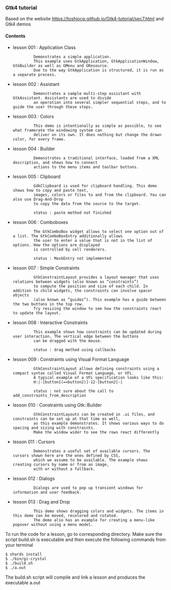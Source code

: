### Gtk4 tutorial

Based on the website https://toshiocp.github.io/Gtk4-tutorial/sec7.html
and Gtk4 demos

#### Contents
- lesson 001 : Application Class

               Demonstrates a simple application.
               This example uses GtkApplication, GtkApplicationWindow, GtkBuilder as well as GMenu and GResource.
               Due to the way GtkApplication is structured, it is run as a separate process.

- lesson 002 : Assistant

               Demonstrates a sample multi-step assistant with GtkAssistant. Assistants are used to divide
               an operation into several simpler sequential steps, and to guide the user through these steps.

- lesson 003 : Colors

               This demo is intentionally as simple as possible, to see what framerate the windowing system can
               deliver on its own. It does nothing but change the drawn color, for every frame.

- lesson 004 : Builder

               Demonstrates a traditional interface, loaded from a XML description, and shows how to connect
               actions to the menu items and toolbar buttons.

- lesson 005 : Clipboard

               GdkClipboard is used for clipboard handling. This demo shows how to copy and paste text,
               images, colors or files to and from the clipboard. You can also use Drag-And-Drop
               to copy the data from the source to the target.

               status : paste method not finished

- lesson 006 : Comboboxes

               The GtkComboBox widget allows to select one option out of a list. The GtkComboBoxEntry additionally allows
               the user to enter a value that is not in the list of options. How the options are displayed
               is controlled by cell renderers.

               status : MaskEntry not implemented

- lesson 007 : Simple Constraints

               GtkConstraintLayout provides a layout manager that uses relations between widgets (also known as “constraints”)
               to compute the position and size of each child. In addition to child widgets, the constraints can involve spacer objects
               (also known as “guides”). This example has a guide between the two buttons in the top row.
               Try resizing the window to see how the constraints react to update the layout.

- lesson 008 : Interactive Constraints

               This example shows how constraints can be updated during user interaction. The vertical edge between the buttons
               can be dragged with the mouse.

               status : drag method using callbacks

- lesson 009 : Constraints using Visual Format Language

               GtkConstraintLayout allows defining constraints using a compact syntax called Visual Format Language, or VFL.
               A typical example of a VFL specification looks like this:
               H:|-[button1(==button2)]-12-[button2]-|

               status : not sure about the call to add_constraints_from_description

- lesson 010 : Constraints using Gtk::Builder

               GtkConstraintLayouts can be created in .ui files, and constraints can be set up at that time as well,
               as this example demonstrates. It shows various ways to do spacing and sizing with constraints.
               Make the window wider to see the rows react differently

- lesson 011 : Cursors

               Demonstrates a useful set of available cursors. The cursors shown here are the ones defined by CSS,
               which we assume to be available. The example shows creating cursors by name or from an image,
               with or without a fallback.

- lesson 012 : Dialogs

               Dialogs are used to pop up transient windows for information and user feedback.

- lesson 013 : Drag and Drop

               This demo shows dragging colors and widgets. The items in this demo can be moved, recolored and rotated.
               The demo also has an example for creating a menu-like popover without using a menu model.

To run the code for a lesson, go to
corresponding directory. Make sure
the script build.sh is executable and then
execute the following commands from
your terminal

````
$ shards install
$ ./bin/gi-crystal
$ ./build.sh
$ ./a.out
````
The build.sh script will compile and link a lesson
and produces the executable a.out
